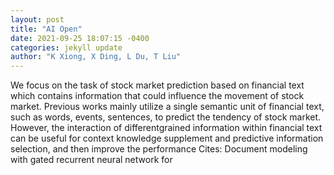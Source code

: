 ```yaml
--- 
layout: post 
title: "AI Open" 
date: 2021-09-25 18:07:15 -0400 
categories: jekyll update 
author: "K Xiong, X Ding, L Du, T Liu" 
--- 
```

We focus on the task of stock market prediction based on financial text which contains information that could influence the movement of stock market. Previous works mainly utilize a single semantic unit of financial text, such as words, events, sentences, to predict the tendency of stock market. However, the interaction of differentgrained information within financial text can be useful for context knowledge supplement and predictive information selection, and then improve the performance Cites: Document modeling with gated recurrent neural network for